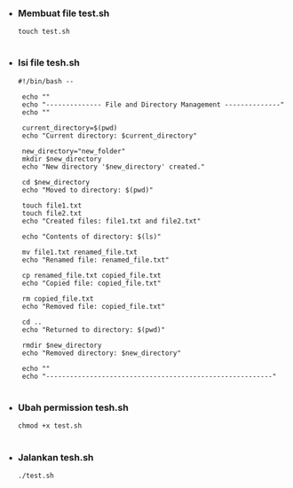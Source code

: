 - ### Membuat file test.sh
    ```
    touch test.sh
    ```
    #
- ### Isi file tesh.sh
   ```
   #!/bin/bash --

    echo ""
    echo "-------------- File and Directory Management --------------"
    echo ""

    current_directory=$(pwd)
    echo "Current directory: $current_directory"

    new_directory="new_folder"
    mkdir $new_directory
    echo "New directory '$new_directory' created."

    cd $new_directory
    echo "Moved to directory: $(pwd)"

    touch file1.txt
    touch file2.txt
    echo "Created files: file1.txt and file2.txt"

    echo "Contents of directory: $(ls)"

    mv file1.txt renamed_file.txt
    echo "Renamed file: renamed_file.txt"

    cp renamed_file.txt copied_file.txt
    echo "Copied file: copied_file.txt"

    rm copied_file.txt
    echo "Removed file: copied_file.txt"

    cd ..
    echo "Returned to directory: $(pwd)"

    rmdir $new_directory
    echo "Removed directory: $new_directory"

    echo ""
    echo "---------------------------------------------------------"
    ```
#
- ### Ubah permission tesh.sh
    ```
    chmod +x test.sh
    ```
    #
- ### Jalankan tesh.sh
    ```
    ./test.sh
    ```
